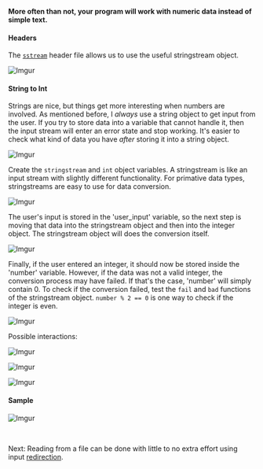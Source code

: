 **More often than not, your program will work with numeric data instead of simple text.**

#### Headers
The [``sstream``](http://www.cplusplus.com/reference/sstream/stringstream/) header file allows us to use the useful stringstream object.

![Imgur](https://i.imgur.com/INcazkt.png)

#### String to Int
Strings are nice, but things get more interesting when numbers are involved. As mentioned before, I *always* use a string object to get input from the user. If you try to store data into a variable that cannot handle it, then the input stream will enter an error state and stop working. It's easier to check what kind of data you have *after* storing it into a string object.

![Imgur](https://i.imgur.com/z5Ki04J.png)

Create the `stringstream` and `int` object variables. A stringstream is like an input stream with slightly different functionality. For primative data types, stringstreams are easy to use for data conversion.

![Imgur](https://i.imgur.com/OxPa1RG.png)

The user's input is stored in the 'user_input' variable, so the next step is moving that data into the stringstream object and then into the integer object. The stringstream object will does the conversion itself.

![Imgur](https://i.imgur.com/cOb5p0S.png)

Finally, if the user entered an integer, it should now be stored inside the 'number' variable. However, if the data was not a valid integer, the conversion process may have failed. If that's the case, 'number' will simply contain 0. To check if the conversion failed, test the `fail` and `bad` functions of the stringstream object. `number % 2 == 0` is one way to check if the integer is even.

![Imgur](https://i.imgur.com/8fMY1m4.png)

Possible interactions:

![Imgur](https://i.imgur.com/tq0rK5F.png)

![Imgur](https://i.imgur.com/5LzB52q.png)

![Imgur](https://i.imgur.com/ySnSylf.png)

#### Sample

![Imgur](https://i.imgur.com/zCzy721.png)

<br>

Next: Reading from a file can be done with little to no extra effort using input [redirection](04-redirection.md).

